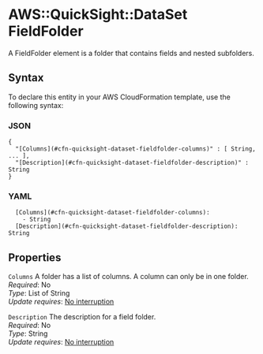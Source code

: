 # AWS::QuickSight::DataSet FieldFolder<a name="aws-properties-quicksight-dataset-fieldfolder"></a>

A FieldFolder element is a folder that contains fields and nested subfolders\.

## Syntax<a name="aws-properties-quicksight-dataset-fieldfolder-syntax"></a>

To declare this entity in your AWS CloudFormation template, use the following syntax:

### JSON<a name="aws-properties-quicksight-dataset-fieldfolder-syntax.json"></a>

```
{
  "[Columns](#cfn-quicksight-dataset-fieldfolder-columns)" : [ String, ... ],
  "[Description](#cfn-quicksight-dataset-fieldfolder-description)" : String
}
```

### YAML<a name="aws-properties-quicksight-dataset-fieldfolder-syntax.yaml"></a>

```
  [Columns](#cfn-quicksight-dataset-fieldfolder-columns):
    - String
  [Description](#cfn-quicksight-dataset-fieldfolder-description): String
```

## Properties<a name="aws-properties-quicksight-dataset-fieldfolder-properties"></a>

`Columns` <a name="cfn-quicksight-dataset-fieldfolder-columns"></a>
A folder has a list of columns\. A column can only be in one folder\.  
_Required_: No  
_Type_: List of String  
_Update requires_: [No interruption](https://docs.aws.amazon.com/AWSCloudFormation/latest/UserGuide/using-cfn-updating-stacks-update-behaviors.html#update-no-interrupt)

`Description` <a name="cfn-quicksight-dataset-fieldfolder-description"></a>
The description for a field folder\.  
_Required_: No  
_Type_: String  
_Update requires_: [No interruption](https://docs.aws.amazon.com/AWSCloudFormation/latest/UserGuide/using-cfn-updating-stacks-update-behaviors.html#update-no-interrupt)
